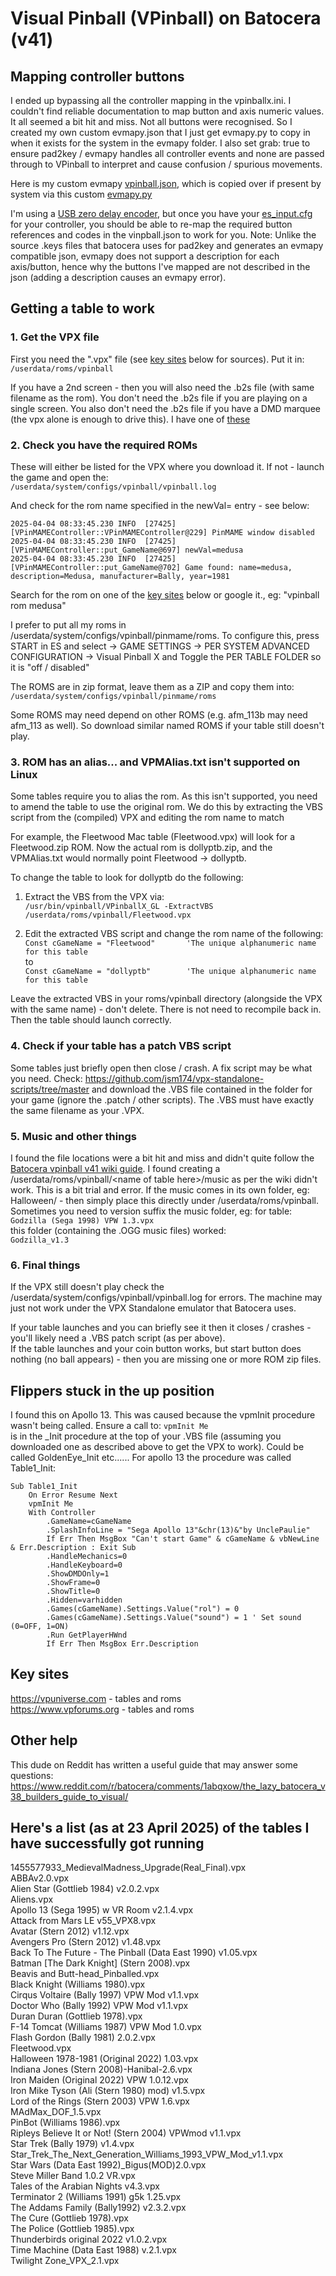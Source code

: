 # Visual Pinball (VPinball) on Batocera (v41)  

## Mapping controller buttons  
I ended up bypassing all the controller mapping in the vpinballx.ini.  I couldn't find reliable documentation to map button and axis numeric values.  It all seemed a bit hit and miss. Not all buttons were recognised.
So I created my own custom evmapy.json that I just get evmapy.py to copy in when it exists for the system in the evmapy folder.  I also set grab: true to ensure pad2key / evmapy handles all controller events and none are passed through to VPinball to interpret and cause confusion / spurious movements.

Here is my custom evmapy [vpinball.json](https://github.com/DaveBullet1050/BatoceraHelpers/blob/main/userdata/system/configs/evmapy/vpinball.json), which is copied over if present by system via this custom [evmapy.py](https://github.com/DaveBullet1050/BatoceraHelpers/blob/main/usr/lib/python3.11/site-packages/configgen/utils/evmapy.py)  

I'm using a [USB zero delay encoder](https://github.com/DaveBullet1050/BatoceraHelpers/blob/main/README/Controller%20Reference%20README.md), but once you have your [es_input.cfg](https://github.com/DaveBullet1050/BatoceraHelpers/blob/main/userdata/system/configs/emulationstation/es_input.cfg) for your controller, you should be able to re-map the required button references and codes in the vinpball.json to work for you.  Note: Unlike the source .keys files that batocera uses for pad2key and generates an evmapy compatible json, evmapy does not support a description for each axis/button, hence why the buttons I've mapped are not described in the json (adding a description causes an evmapy error).  

## Getting a table to work

### 1. Get the VPX file
First you need the ".vpx" file (see [key sites](https://github.com/DaveBullet1050/BatoceraHelpers/blob/main/README/VPinball.md#key-sites) below for sources).  Put it in:  
`/userdata/roms/vpinball`  

If you have a 2nd screen - then you will also need the .b2s file (with same filename as the rom).  You don't need the .b2s file if you are playing on a single screen.  You also don't need the .b2s file if you have a DMD marquee (the vpx alone is enough to drive this).  I have one of [these](https://github.com/DaveBullet1050/BatoceraHelpers/blob/main/README/DMDMarquee%20README.md)  

### 2. Check you have the required ROMs
These will either be listed for the VPX where you download it.  If not - launch the game and open the:  
`/userdata/system/configs/vpinball/vpinball.log`  

And check for the rom name specified in the newVal= entry - see below:  
```
2025-04-04 08:33:45.230 INFO  [27425] [VPinMAMEController::VPinMAMEController@229] PinMAME window disabled
2025-04-04 08:33:45.230 INFO  [27425] [VPinMAMEController::put_GameName@697] newVal=medusa
2025-04-04 08:33:45.230 INFO  [27425] [VPinMAMEController::put_GameName@702] Game found: name=medusa, description=Medusa, manufacturer=Bally, year=1981
```  
Search for the rom on one of the [key sites](https://github.com/DaveBullet1050/BatoceraHelpers/blob/main/README/VPinball.md#key-sites) below or google it., eg: "vpinball rom medusa"

I prefer to put all my roms in /userdata/system/configs/vpinball/pinmame/roms. To configure this, press START in ES and select -> GAME SETTINGS -> PER SYSTEM ADVANCED CONFIGURATION -> Visual Pinball X and Toggle the PER TABLE FOLDER so it is "off / disabled"

The ROMS are in zip format, leave them as a ZIP and copy them into:  
`/userdata/system/configs/vpinball/pinmame/roms`  

Some ROMS may need depend on other ROMS (e.g. afm_113b may need afm_113 as well).  So download similar named ROMS if your table still doesn't play.  

### 3. ROM has an alias... and VPMAlias.txt isn't supported on Linux  
Some tables require you to alias the rom.  As this isn't supported, you need to amend the table to use the original rom.  We do this by extracting the VBS script from the (compiled) VPX and editing the rom name to match 

For example, the Fleetwood Mac table (Fleetwood.vpx) will look for a Fleetwood.zip ROM.  Now the actual rom is dollyptb.zip, and the VPMAlias.txt would normally point Fleetwood -> dollyptb.  

To change the table to look for dollyptb do the following:  
1. Extract the VBS from the VPX via:  
`/usr/bin/vpinball/VPinballX_GL -ExtractVBS /userdata/roms/vpinball/Fleetwood.vpx`  

2. Edit the extracted VBS script and change the rom name of the following:  
`Const cGameName = "Fleetwood"		 'The unique alphanumeric name for this table`  
to  
`Const cGameName = "dollyptb"		 'The unique alphanumeric name for this table`  

Leave the extracted VBS in your roms/vpinball directory (alongside the VPX with the same name) - don't delete.  There is not need to recompile back in.  Then the table should launch correctly.  

### 4. Check if your table has a patch VBS script
Some tables just briefly open then close / crash.  A fix script may be what you need. Check: https://github.com/jsm174/vpx-standalone-scripts/tree/master and download the .VBS file contained in the folder for your game (ignore the .patch / other scripts).  The .VBS must have exactly the same filename as your .VPX.  

### 5. Music and other things
I found the file locations were a bit hit and miss and didn't quite follow the [Batocera vpinball v41 wiki guide](https://wiki.batocera.org/systems:vpinball).  I found creating a /userdata/roms/vpinball/\<name of table here\>/music as per the wiki didn't work.  This is a bit trial and error.  If the music comes in its own folder, eg: Halloween/ - then simply place this directly under /userdata/roms/vpinball.  Sometimes you need to version suffix the music folder, eg: for table:  
`Godzilla (Sega 1998) VPW 1.3.vpx`  
this folder (containing the .OGG music files) worked:  
`Godzilla_v1.3`  

### 6. Final things
If the VPX still doesn't play check the /userdata/system/configs/vpinball/vpinball.log for errors.  The machine may just not work under the VPX Standalone emulator that Batocera uses.

If your table launches and you can briefly see it then it closes / crashes - you'll likely need a .VBS patch script (as per above).  
If the table launches and your coin button works, but start button does nothing (no ball appears) - then you are missing one or more ROM zip files.  

## Flippers stuck in the up position
I found this on Apollo 13.  This was caused because the vpmInit procedure wasn't being called.  Ensure a call to:
`vpmInit Me`  
is in the _Init procedure at the top of your .VBS file (assuming you downloaded one as described above to get the VPX to work).  Could be called GoldenEye_Init etc...... For apollo 13 the procedure was called Table1_Init:
```
Sub Table1_Init
	On Error Resume Next
	vpmInit Me
	With Controller
		.GameName=cGameName
		.SplashInfoLine = "Sega Apollo 13"&chr(13)&"by UnclePaulie"
		If Err Then MsgBox "Can't start Game" & cGameName & vbNewLine & Err.Description : Exit Sub
		.HandleMechanics=0
		.HandleKeyboard=0
		.ShowDMDOnly=1
		.ShowFrame=0
		.ShowTitle=0
		.Hidden=varhidden
		.Games(cGameName).Settings.Value("rol")	= 0
		.Games(cGameName).Settings.Value("sound") = 1 ' Set sound (0=OFF, 1=ON)	
		.Run GetPlayerHWnd
		If Err Then MsgBox Err.Description
```  
## Key sites
https://vpuniverse.com - tables and roms  
https://www.vpforums.org - tables and roms

## Other help
This dude on Reddit has written a useful guide that may answer some questions: https://www.reddit.com/r/batocera/comments/1abqxow/the_lazy_batocera_v38_builders_guide_to_visual/  

## Here's a list (as at 23 April 2025) of the tables I have successfully got running  
1455577933_MedievalMadness_Upgrade(Real_Final).vpx  
ABBAv2.0.vpx  
Alien Star (Gottlieb 1984) v2.0.2.vpx  
Aliens.vpx  
Apollo 13 (Sega 1995) w VR Room v2.1.4.vpx  
Attack from Mars LE v55_VPX8.vpx  
Avatar (Stern 2012) v1.12.vpx  
Avengers Pro (Stern 2012) v1.48.vpx  
Back To The Future - The Pinball (Data East 1990) v1.05.vpx  
Batman [The Dark Knight] (Stern 2008).vpx  
Beavis and Butt-head_Pinballed.vpx  
Black Knight (Williams 1980).vpx  
Cirqus Voltaire (Bally 1997) VPW Mod v1.1.vpx  
Doctor Who (Bally 1992) VPW Mod v1.1.vpx  
Duran Duran (Gottlieb 1978).vpx  
F-14 Tomcat (Williams 1987) VPW Mod 1.0.vpx  
Flash Gordon (Bally 1981) 2.0.2.vpx  
Fleetwood.vpx  
Halloween 1978-1981 (Original 2022) 1.03.vpx  
Indiana Jones (Stern 2008)-Hanibal-2.6.vpx  
Iron Maiden (Original 2022) VPW 1.0.12.vpx  
Iron Mike Tyson (Ali (Stern 1980) mod) v1.5.vpx  
Lord of the Rings (Stern 2003) VPW 1.6.vpx  
MAdMax_DOF_1.5.vpx  
PinBot (Williams 1986).vpx  
Ripleys Believe It or Not! (Stern 2004) VPWmod v1.1.vpx  
Star Trek (Bally 1979) v1.4.vpx  
Star_Trek_The_Next_Generation_Williams_1993_VPW_Mod_v1.1.vpx  
Star Wars (Data East 1992)_Bigus(MOD)2.0.vpx  
Steve Miller Band 1.0.2 VR.vpx  
Tales of the Arabian Nights v4.3.vpx  
Terminator 2 (Williams 1991) g5k 1.25.vpx  
The Addams Family (Bally1992) v2.3.2.vpx  
The Cure (Gottlieb 1978).vpx  
The Police (Gottlieb 1985).vpx  
Thunderbirds original 2022 v1.0.2.vpx  
Time Machine (Data East 1988) v.2.1.vpx  
Twilight Zone_VPX_2.1.vpx  
